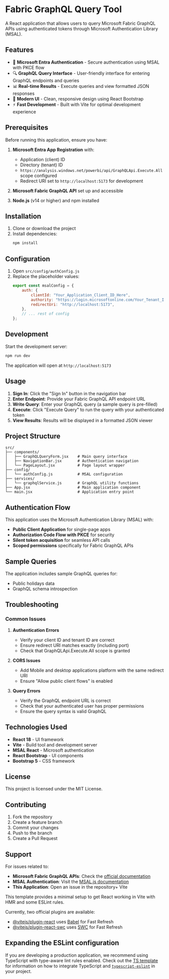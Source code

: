 # Fabric GraphQL Query Tool

A React application that allows users to query Microsoft Fabric GraphQL APIs using authenticated tokens through Microsoft Authentication Library (MSAL).

## Features

- 🔐 **Microsoft Entra Authentication** - Secure authentication using MSAL with PKCE flow
- 🔍 **GraphQL Query Interface** - User-friendly interface for entering GraphQL endpoints and queries
- 📊 **Real-time Results** - Execute queries and view formatted JSON responses
- 🎨 **Modern UI** - Clean, responsive design using React Bootstrap
- ⚡ **Fast Development** - Built with Vite for optimal development experience

## Prerequisites

Before running this application, ensure you have:

1. **Microsoft Entra App Registration** with:
   - Application (client) ID
   - Directory (tenant) ID  
   - `https://analysis.windows.net/powerbi/api/GraphQLApi.Execute.All` scope configured
   - Redirect URI set to `http://localhost:5173` for development

2. **Microsoft Fabric GraphQL API** set up and accessible

3. **Node.js** (v14 or higher) and npm installed

## Installation

1. Clone or download the project
2. Install dependencies:
   ```bash
   npm install
   ```

## Configuration

1. Open `src/config/authConfig.js`
2. Replace the placeholder values:
   ```javascript
   export const msalConfig = {
       auth: {
           clientId: "Your_Application_Client_ID_Here",
           authority: "https://login.microsoftonline.com/Your_Tenant_ID_Here",
           redirectUri: "http://localhost:5173",
       },
       // ... rest of config
   };
   ```

## Development

Start the development server:
```bash
npm run dev
```

The application will open at `http://localhost:5173`

## Usage

1. **Sign In**: Click the "Sign In" button in the navigation bar
2. **Enter Endpoint**: Provide your Fabric GraphQL API endpoint URL
3. **Write Query**: Enter your GraphQL query (a sample query is pre-filled)
4. **Execute**: Click "Execute Query" to run the query with your authenticated token
5. **View Results**: Results will be displayed in a formatted JSON viewer

## Project Structure

```
src/
├── components/
│   ├── GraphQLQueryForm.jsx    # Main query interface
│   ├── NavigationBar.jsx       # Authentication navigation
│   └── PageLayout.jsx          # Page layout wrapper
├── config/
│   └── authConfig.js           # MSAL configuration
├── services/
│   └── graphqlService.js       # GraphQL utility functions
├── App.jsx                     # Main application component
└── main.jsx                    # Application entry point
```

## Authentication Flow

This application uses the Microsoft Authentication Library (MSAL) with:
- **Public Client Application** for single-page apps
- **Authorization Code Flow with PKCE** for security
- **Silent token acquisition** for seamless API calls
- **Scoped permissions** specifically for Fabric GraphQL APIs

## Sample Queries

The application includes sample GraphQL queries for:
- Public holidays data
- GraphQL schema introspection

## Troubleshooting

### Common Issues

1. **Authentication Errors**
   - Verify your client ID and tenant ID are correct
   - Ensure redirect URI matches exactly (including port)
   - Check that GraphQLApi.Execute.All scope is granted

2. **CORS Issues**
   - Add Mobile and desktop applications platform with the same redirect URI
   - Ensure "Allow public client flows" is enabled

3. **Query Errors**
   - Verify the GraphQL endpoint URL is correct
   - Check that your authenticated user has proper permissions
   - Ensure the query syntax is valid GraphQL

## Technologies Used

- **React 18** - UI framework
- **Vite** - Build tool and development server
- **MSAL React** - Microsoft authentication
- **React Bootstrap** - UI components
- **Bootstrap 5** - CSS framework

## License

This project is licensed under the MIT License.

## Contributing

1. Fork the repository
2. Create a feature branch
3. Commit your changes
4. Push to the branch
5. Create a Pull Request

## Support

For issues related to:
- **Microsoft Fabric GraphQL APIs**: Check the [official documentation](https://learn.microsoft.com/en-us/fabric/data-engineering/connect-apps-api-graphql)
- **MSAL Authentication**: Visit the [MSAL.js documentation](https://github.com/AzureAD/microsoft-authentication-library-for-js)
- **This Application**: Open an issue in the repository+ Vite

This template provides a minimal setup to get React working in Vite with HMR and some ESLint rules.

Currently, two official plugins are available:

- [@vitejs/plugin-react](https://github.com/vitejs/vite-plugin-react/blob/main/packages/plugin-react) uses [Babel](https://babeljs.io/) for Fast Refresh
- [@vitejs/plugin-react-swc](https://github.com/vitejs/vite-plugin-react/blob/main/packages/plugin-react-swc) uses [SWC](https://swc.rs/) for Fast Refresh

## Expanding the ESLint configuration

If you are developing a production application, we recommend using TypeScript with type-aware lint rules enabled. Check out the [TS template](https://github.com/vitejs/vite/tree/main/packages/create-vite/template-react-ts) for information on how to integrate TypeScript and [`typescript-eslint`](https://typescript-eslint.io) in your project.
